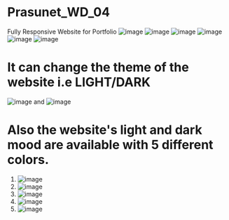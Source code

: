 # Prasunet_WD_04
Fully Responsive Website for Portfolio
![image](https://github.com/PriyaWaghela35/Prasunet_WD_04/assets/119736019/2246edeb-3efc-44c1-80e1-d01d547be47b)
![image](https://github.com/PriyaWaghela35/Prasunet_WD_04/assets/119736019/630776ca-3750-41a7-bf74-a1a669152042)
![image](https://github.com/PriyaWaghela35/Prasunet_WD_04/assets/119736019/80980613-9e86-47c7-b718-a96917063318)
![image](https://github.com/PriyaWaghela35/Prasunet_WD_04/assets/119736019/8ebffac5-4ab7-468c-bef5-812a865c59dc)
![image](https://github.com/PriyaWaghela35/Prasunet_WD_04/assets/119736019/e20b1674-1477-4862-a84f-6df1c0ab599f)
![image](https://github.com/PriyaWaghela35/Prasunet_WD_04/assets/119736019/e78cf72d-b230-4122-852f-1ed673a649f6)

# It can change the theme of the website i.e LIGHT/DARK
![image](https://github.com/PriyaWaghela35/Prasunet_WD_04/assets/119736019/fab28f59-7a11-4e09-a54d-cf79ee8f6a31)
and 
![image](https://github.com/PriyaWaghela35/Prasunet_WD_04/assets/119736019/48e7f3ff-519d-45d0-b04e-fb3a39980687)

# Also the website's light and dark mood are available with 5 different colors.
1) ![image](https://github.com/PriyaWaghela35/Prasunet_WD_04/assets/119736019/bbdb7589-5b6b-463a-aaab-ceca9895b5e1)
2) ![image](https://github.com/PriyaWaghela35/Prasunet_WD_04/assets/119736019/b1553dc5-351d-4eab-81c1-2583672a8910)
3) ![image](https://github.com/PriyaWaghela35/Prasunet_WD_04/assets/119736019/6153f5aa-3778-48a1-ad66-f98023be0800)
4) ![image](https://github.com/PriyaWaghela35/Prasunet_WD_04/assets/119736019/17c21654-a7ab-47d6-9add-d74307568251)
5) ![image](https://github.com/PriyaWaghela35/Prasunet_WD_04/assets/119736019/c338a032-282f-4ade-ab51-c8ace9974635)












